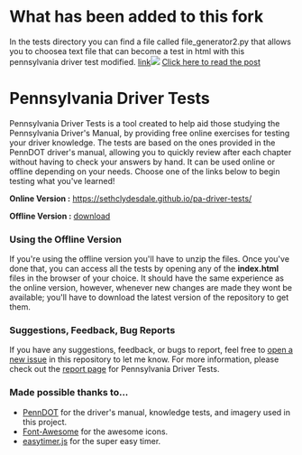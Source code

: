 # What has been added to this fork

In the tests directory you can find a file called file_generator2.py that allows you to choosea text file that can become a test in html with this pennsylvania driver test modified.
[link](https://pythonprogramming.altervista.org/make-an-html-quiz-easily-with-python/)![](https://i1.wp.com/pythonprogramming.altervista.org/wp-content/uploads/2021/03/image-4.png?w=800&ssl=1)
[Click here to read the post]("https://pythonprogramming.altervista.org/make-an-html-quiz-easily-with-python/")

# Pennsylvania Driver Tests
Pennsylvania Driver Tests is a tool created to help aid those studying the Pennsylvania Driver's Manual, by providing free online exercises for testing your driver knowledge. The tests are based on the ones provided in the PennDOT driver's manual, allowing you to quickly review after each chapter without having to check your answers by hand. It can be used online or offline depending on your needs. Choose one of the links below to begin testing what you've learned!


**Online Version :** https://sethclydesdale.github.io/pa-driver-tests/

**Offline Version :** [download](https://github.com/SethClydesdale/pa-driver-tests/archive/master.zip)


### Using the Offline Version
If you're using the offline version you'll have to unzip the files. Once you've done that, you can access all the tests by opening any of the **index.html** files in the browser of your choice. It should have the same experience as the online version, however, whenever new changes are made they wont be available; you'll have to download the latest version of the repository to get them.


### Suggestions, Feedback, Bug Reports
If you have any suggestions, feedback, or bugs to report, feel free to [open a new issue](https://github.com/SethClydesdale/pa-driver-tests/issues) in this repository to let me know. For more information, please check out the [report page](https://sethclydesdale.github.io/pa-driver-tests/report/) for Pennsylvania Driver Tests.


### Made possible thanks to...
- [PennDOT](http://www.penndot.gov/) for the driver's manual, knowledge tests, and imagery used in this project.
- [Font-Awesome](https://github.com/FortAwesome/Font-Awesome) for the awesome icons.
- [easytimer.js](https://github.com/albert-gonzalez/easytimer.js) for the super easy timer.

